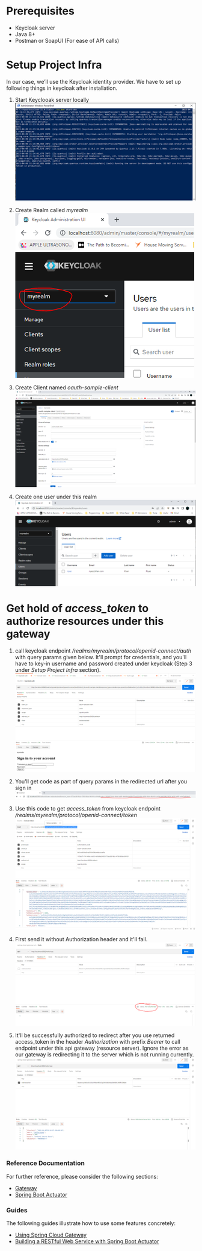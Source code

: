 # Prerequisites
* Keycloak server
* Java 8+
* Postman or SoapUI (For ease of API calls)

# Setup Project Infra
In our case, we’ll use the Keycloak identity provider. We have to set up following things in keycloak after installation.

1. Start Keyclooak server locally 
![img_8.png](README_resources/img_8.png)

2. Create Realm called _myrealm_
![img.png](README_resources/img.png)

3. Create Client named _oauth-sample-client_
![img_2.png](README_resources/img_2.png)

4. Create one user under this realm
![img_1.png](README_resources/img_1.png)

# Get hold of _access_token_ to authorize resources under this gateway
1. call keycloak endpoint _/realms/myrealm/protocol/openid-connect/auth_ with query params given below. It'll prompt for credentials, and you'll have to key-in username and password created under keycloak (Step 3 under _Setup Project Infra_ section).
![img_3.png](README_resources/img_3.png)

2. You'll get code as part of query params in the redirected url after you sign in
![img_4.png](README_resources/img_4.png)

3. Use this code to get _access_token_ from keycloak endpoint _/realms/myrealm/protocol/openid-connect/token_
![img_5.png](README_resources/img_5.png)

4. First send it without Authorization header and it'll fail.
![img_7.png](README_resources/img_7.png)

5. It'll be successfully authorized to redirect after you use returned access_token in the header _Authorization_ with prefix _Bearer_ to call endpoint under this api gateway (resource server).
Ignore the error as our gateway is redirecting it to the server which is not running currently.
![img_6.png](README_resources/img_6.png)

### Reference Documentation
For further reference, please consider the following sections:

* [Gateway](https://docs.spring.io/spring-cloud-gateway/docs/current/reference/html/)
* [Spring Boot Actuator](https://docs.spring.io/spring-boot/docs/3.0.4/reference/htmlsingle/#actuator)

### Guides
The following guides illustrate how to use some features concretely:

* [Using Spring Cloud Gateway](https://github.com/spring-cloud-samples/spring-cloud-gateway-sample)
* [Building a RESTful Web Service with Spring Boot Actuator](https://spring.io/guides/gs/actuator-service/)

